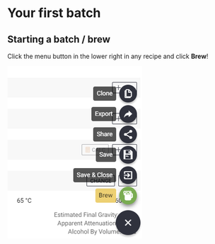 # Your first batch

## Starting a batch / brew

Click the menu button in the lower right in any recipe and click **Brew**!

![](../.gitbook/assets/image%20%2834%29.png)

